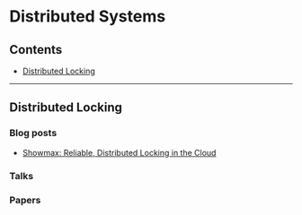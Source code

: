 # Distributed Systems

## Contents

* [Distributed Locking](#locking)

***

## Distributed Locking <a name="locking"></a>

### Blog posts
* [Showmax: Reliable, Distributed Locking in the Cloud](https://tech.showmax.com/2019/03/sm-cluster-mutex/)

### Talks

### Papers
